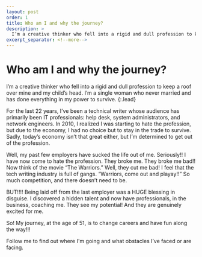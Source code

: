 ```yaml
---
layout: post
order: 1    
title: Who am I and why the journey?
description: >
  I’m a creative thinker who fell into a rigid and dull profession to keep a roof over mine and my child’s head. I’m a single woman who never married and has done everything in my power to survive.
excerpt_separator: <!--more-->
---
```



# Who am I and why the journey?

I’m a creative thinker who fell into a rigid and dull profession to keep a roof over mine and my child’s head. I’m a single woman who never married and has done everything in my power to survive.
{:.lead}

<!--more-->


For the last 22 years, I’ve been a technical writer whose audience has primarily been IT professionals: help desk, system administrators, and network engineers. In 2010, I realized I was starting to hate the profession, but due to the economy, I had no choice but to stay in the trade to survive. Sadly, today’s economy isn’t that great either, but I’m determined to get out of the profession.  

Well, my past few employers have sucked the life out of me. Seriously!! I have now come to hate the profession. They broke me. They broke me bad!! Now think of the movie “The Warriors.” Well, they cut me bad! I feel that the tech writing industry is full of gangs. “Warriors, come out and playay!!” So much competition, and there doesn’t need to be.  

BUT!!!! Being laid off from the last employer was a HUGE blessing in disguise. I discovered a hidden talent and now have professionals, in the business, coaching me. They see my potential! And they are genuinely excited for me.  

So! My journey, at the age of 51, is to change careers and have fun along the way!!!  

Follow me to find out where I'm going and what obstacles I’ve faced or are facing.

